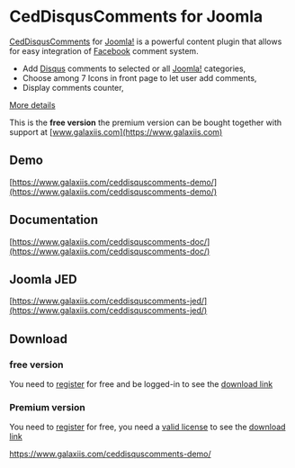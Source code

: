 # CedDisqusComments  for Joomla

[CedDisqusComments](https://www.galaxiis.com/ceddisquscomments-showcase/) for [Joomla!](https://www.joomla.org) is a powerful content plugin that allows for easy integration of [Facebook](https://www.facebook.com) comment system.

* Add [Disqus](https://www.disqus.com) comments to selected or all [Joomla!](https://www.joomla.org) categories,
* Choose among 7 Icons in front page to let user add comments,
* Display comments counter,

[More details](https://www.galaxiis.com/ceddisquscomments-showcase/) 

This is the **free version** the premium version can be bought together with support at [www.galaxiis.com](https://www.galaxiis.com)

## Demo
[https://www.galaxiis.com/ceddisquscomments-demo/](https://www.galaxiis.com/ceddisquscomments-demo/)

## Documentation
[https://www.galaxiis.com/ceddisquscomments-doc/](https://www.galaxiis.com/ceddisquscomments-doc/)

## Joomla JED
[https://www.galaxiis.com/ceddisquscomments-jed/](https://www.galaxiis.com/ceddisquscomments-jed/)

## Download
### free version
You need to [register](https://www.galaxiis.com/index.php/member-access?view=registration) for free and be logged-in to see the [download link](https://www.galaxiis.com/ceddisquscomments-download/)  

### Premium version

You need to [register](https://www.galaxiis.com/index.php/member-access?view=registration) for free, you need a [valid license](https://www.galaxiis.com/ceddisquscomments-subscribe/) to see the [download link](https://www.galaxiis.com/ceddisquscomments-download-club/)

https://www.galaxiis.com/ceddisquscomments-demo/